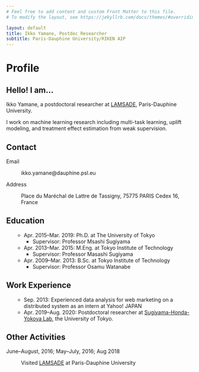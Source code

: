 ```yaml
---
# Feel free to add content and custom Front Matter to this file.
# To modify the layout, see https://jekyllrb.com/docs/themes/#overriding-theme-defaults

layout: default
title: Ikko Yamane, Postdoc Researcher
subtitle: Paris-Dauphine University/RIKEN AIP
---
```

<h1 class="content title">
Profile
</h1>

<section class="section">
	<div class="container">
		<h1 class="title">Hello! I am...</h1>
<div class="content" markdown="1">

Ikko Yamane, a postdoctoral researcher at [LAMSADE](https://www.lamsade.dauphine.fr/), Paris-Dauphine University.

I work on machine learning research including multi-task learning, uplift modeling, and treatment effect estimation from weak supervision.

</div>
	</div>
</section>

<section class="section">
	<div class="container">
		<h1 class="title">Contact</h1>
		<dl class="content">
			<dt>Email</dt>
			<dd><p>ikko.yamane@dauphine.psl.eu</p></dd>
			<dt>Address</dt>
			<dd><p>Place du Mar&eacute;chal de Lattre de Tassigny, 75775 PARIS Cedex 16, France</p></dd>
		</dl>
	</div>
</section>

<section class="section">
	<div class="container">
		<h1 class="title">Education</h1>
		<ul class="content">
<div markdown="1">  <!-- Don't indent!!! -->

- Apr. 2015&ndash;Mar. 2019: Ph.D. at The University of Tokyo
    - Supervisor: Professor Msashi Sugiyama
- Apr. 2013&ndash;Mar. 2015: M.Eng. at Tokyo Institute of Technology
    - Supervisor: Professor Masashi Sugiyama
- Apr. 2009&ndash;Mar. 2013: B.Sc. at Tokyo Institute of Technology
    - Supervisor: Professor Osamu Watanabe

</div>
		</ul>
	</div>
</section>

<section class="section">
	<div class="container">
		<h1 class="title">Work Experience</h1>
			<ul class="content">
<div markdown="1">  <!-- Don't indent!!! -->

- Sep. 2013: Experienced data analysis for web marketing on a distributed system as an intern at Yahoo! JAPAN
- Apr. 2019&ndash;Aug. 2020: Postdoctoral researcher at [Sugiyama-Honda-Yokoya Lab](http://www.ms.k.u-tokyo.ac.jp/), the University of Tokyo.

</div>
			</ul>
	</div>
</section>

<section class="section">
	<div class="container">
		<h1 class="title">Other Activities</h1>
		<dl class="content">
			<dt>June&ndash;August, 2016; May&ndash;July, 2016; Aug 2018</dt>
			<dd><p>Visited <a href="https://www.lamsade.dauphine.fr">LAMSADE</a> at Paris-Dauphine University</p></dd>
		</dl>
	</div>
</section>

<div id="footer">
	<div id="footer-text">
	</div>
</div>

